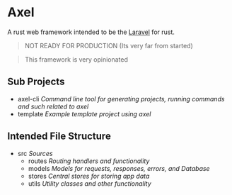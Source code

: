 # Axel 
A rust web framework intended to be the [Laravel](https://laravel.com/) for rust.

> NOT READY FOR PRODUCTION (Its very far from started)

> This framework is very opinionated

## Sub Projects

- axel-cli *Command line tool for generating projects, running commands and such related to axel*
- template *Example template project using axel*

## Intended File Structure

- src *Sources*
  - routes *Routing handlers and functionality*
  - models *Models for requests, responses, errors, and Database*
  - stores *Central stores for storing app data*
  - utils *Utility classes and other functionality*
